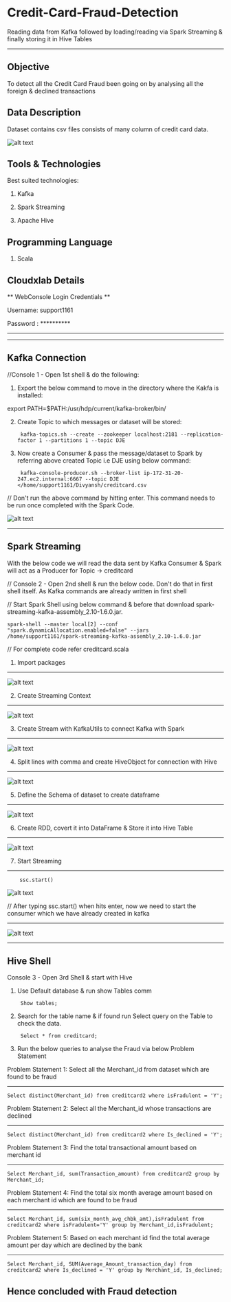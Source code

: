 # Credit-Card-Fraud-Detection
Reading data from Kafka followed by loading/reading via Spark Streaming &amp; finally storing it in Hive Tables
****************************************************************************************

## Objective

To detect all the Credit Card Fraud been going on by analysing all the foreign & declined transactions

## Data Description

Dataset contains csv files consists of many column of credit card data.

![alt text](images/image1.png)

## Tools & Technologies

Best suited technologies:
 
 1. Kafka

 2. Spark Streaming

 4. Apache Hive

## Programming Language

 1. Scala  

## Cloudxlab Details

** WebConsole Login Credentials **

Username: support1161

Password : **********

----------------------------------------------------------------------------------------------------------------------------------------------
----------------------------------------------------------------------------------------------------------------------------------------------

## Kafka Connection  

//Console 1 - Open 1st shell & do the following:

1. Export the below command to move in the directory where the Kakfa is installed:

export PATH=$PATH:/usr/hdp/current/kafka-broker/bin/ 

2. Create Topic to which messages or dataset will be stored:

		kafka-topics.sh --create --zookeeper localhost:2181 --replication-factor 1 --partitions 1 --topic DJE 

3. Now create a Consumer & pass the message/dataset to Spark by referring above created Topic i.e DJE using below command:

		kafka-console-producer.sh --broker-list ip-172-31-20-247.ec2.internal:6667 --topic DJE </home/support1161/Divyansh/creditcard.csv   

// Don't run the above command by hitting enter. This command needs to be run once completed with the Spark Code.

![alt text](images/image2.png)

----------------------------------------------------------

## Spark Streaming

With the below code we will read the data sent by Kafka Consumer & Spark will act as a Producer for Topic -> creditcard

// Console 2 - Open 2nd shell & run the below code. Don't do that in first shell itself. As Kafka commands are already written in first shell

// Start Spark Shell using below command & before that download spark-streaming-kafka-assembly_2.10-1.6.0.jar.

	spark-shell --master local[2] --conf "spark.dynamicAllocation.enabled=false" --jars /home/support1161/spark-streaming-kafka-assembly_2.10-1.6.0.jar
	
// For complete code refer creditcard.scala

1. Import packages
**************
![alt text](images/image3.png)

2. Create Streaming Context
**************
![alt text](images/image4.png)

3. Create Stream with KafkaUtils to connect Kafka with Spark
**************
![alt text](images/image5.png)

4. Split lines with comma and create HiveObject for connection with Hive
**************
![alt text](images/image6.png)

5. Define the Schema of dataset to create dataframe
**************
![alt text](images/image7.png)

6. Create RDD, covert it into DataFrame & Store it into Hive Table
**************
![alt text](images/image8.png)

7. Start Streaming
***************

		ssc.start()


![alt text](images/image9.png)

// After typing ssc.start() when hits enter, now we need to start the consumer which we have already created in kafka 
**********
![alt text](images/image10.png)

----------------------------------------------------------

## Hive Shell

Console 3 - Open 3rd Shell & start with Hive

1. Use Default database & run show Tables comm

		Show tables;

2. Search for the table name & if found run Select query on the Table to check the data.

		Select * from creditcard;

3. Run the below queries to analyse the Fraud via below Problem Statement

Problem Statement 1: Select all the Merchant_id from dataset which are found to be fraud
**************

	Select distinct(Merchant_id) from creditcard2 where isFradulent = 'Y';

Problem Statement 2: Select all the Merchant_id whose transactions are declined
**************

	Select distinct(Merchant_id) from creditcard2 where Is_declined = 'Y';

Problem Statement 3: Find the total transactional amount based on merchant id
**************

	Select Merchant_id, sum(Transaction_amount) from creditcard2 group by Merchant_id;

Problem Statement 4: Find the total six month average amount based on each merchant id which are found to be fraud
**************

	Select Merchant_id, sum(six_month_avg_chbk_amt),isFradulent from creditcard2 where isFradulent='Y' group by Merchant_id,isFradulent;

Problem Statement 5: Based on each merchant id find the total average amount per day which are declined by the bank
**************

	Select Merchant_id, SUM(Average_Amount_transaction_day) from creditcard2 where Is_declined = 'Y' group by Merchant_id, Is_declined;


## Hence concluded with Fraud detection  
